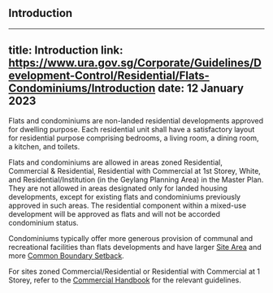 
## Introduction
---
title: Introduction
link: https://www.ura.gov.sg/Corporate/Guidelines/Development-Control/Residential/Flats-Condominiums/Introduction
date: 12 January 2023
---

Flats and condominiums are non-landed residential developments approved for dwelling purpose. Each residential unit shall have a satisfactory layout for residential purpose comprising bedrooms, a living room, a dining room, a kitchen, and toilets.

Flats and condominiums are allowed in areas zoned Residential, Commercial & Residential, Residential with Commercial at 1st Storey, White, and Residential/Institution (in the Geylang Planning Area) in the Master Plan. They are not allowed in areas designated only for landed housing developments, except for existing flats and condominiums previously approved in such areas. The residential component within a mixed-use development will be approved as flats and will not be accorded condominium status.

Condominiums typically offer more generous provision of communal and recreational facilities than flats developments and have larger [Site Area](https://www.ura.gov.sg/Corporate/Guidelines/Development-Control/Residential/Flats-Condominiums/Site-Area) and more [Common Boundary Setback](https://www.ura.gov.sg/Corporate/Guidelines/Development-Control/Residential/Flats-Condominiums/Setback).

For sites zoned Commercial/Residential or Residential with Commercial at 1 Storey, refer to the [Commercial Handbook](https://www.ura.gov.sg/Corporate/Guidelines/Development-Control/Non-Residential/Commercial) for the relevant guidelines.
